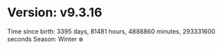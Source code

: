# Version: v9.3.16
Time since birth: 3395 days, 81481 hours, 4888860 minutes, 293331600 seconds
Season: Winter ❄️
